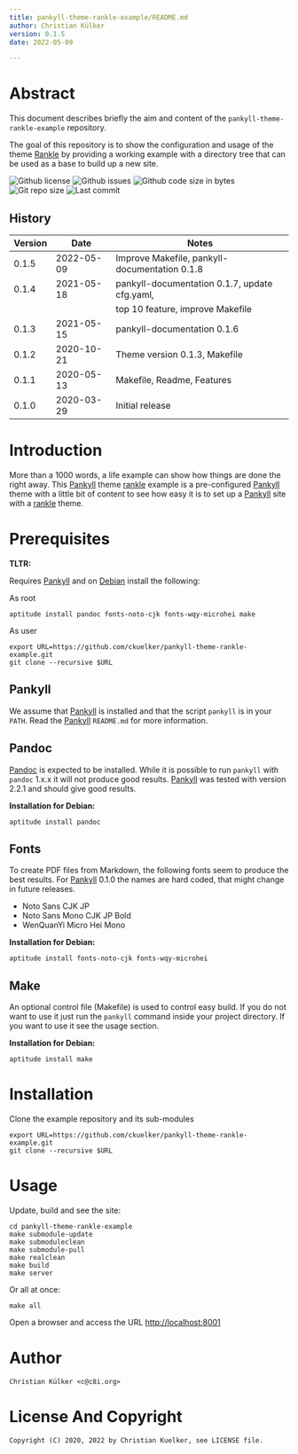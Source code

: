 ```yaml
---
title: pankyll-theme-rankle-example/README.md
author: Christian Külker
version: 0.1.5
date: 2022-05-09

---
```


# Abstract

This document describes briefly the aim and content of the
`pankyll-theme-rankle-example` repository.

The goal of this repository is to show the configuration and usage of the
theme [Rankle] by providing a working example with a directory tree that can be
used as a base to build up a new site.

![Github license](https://img.shields.io/github/license/ckuelker/pankyll-theme-rankle-example.svg)
![Github issues](https://img.shields.io/github/issues/ckuelker/pankyll-theme-rankle-example.svg?style=popout-square)
![Github code size in bytes](https://img.shields.io/github/languages/code-size/ckuelker/pankyll-theme-rankle-example.svg)
![Git repo size](https://img.shields.io/github/repo-size/ckuelker/pankyll-theme-rankle-example.svg)
![Last commit](https://img.shields.io/github/last-commit/ckuelker/pankyll-theme-rankle-example.svg)

## History

| Version | Date       | Notes                                                |
| ------- | ---------- | ---------------------------------------------------- |
| 0.1.5   | 2022-05-09 | Improve Makefile, pankyll-documentation 0.1.8        |
| 0.1.4   | 2021-05-18 | pankyll-documentation 0.1.7, update cfg.yaml,        |
|         |            | top 10 feature, improve Makefile                     |
| 0.1.3   | 2021-05-15 | pankyll-documentation 0.1.6                          |
| 0.1.2   | 2020-10-21 | Theme version 0.1.3, Makefile                        |
| 0.1.1   | 2020-05-13 | Makefile, Readme, Features                           |
| 0.1.0   | 2020-03-29 | Initial release                                      |

# Introduction

More than a 1000 words, a life example can show how things are done the right
away. This [Pankyll] theme [rankle] example is a pre-configured [Pankyll] theme
with a little bit of content to see how easy it is to set up a [Pankyll] site
with a [rankle] theme.

# Prerequisites

**TLTR:**

Requires [Pankyll] and on [Debian] install the following:

As root

```shell
aptitude install pandoc fonts-noto-cjk fonts-wqy-microhei make
```

As user

```shell
export URL=https://github.com/ckuelker/pankyll-theme-rankle-example.git
git clone --recursive $URL
```

## Pankyll

We assume that [Pankyll] is installed and that the script `pankyll` is in your
`PATH`. Read the [Pankyll] `README.md` for more information.

## Pandoc

[Pandoc] is expected to be installed. While it is possible to run `pankyll`
with `pandoc` 1.x.x it will not produce good results. [Pankyll] was tested
with version 2.2.1 and should give good results.

**Installation for Debian:**

```shell
aptitude install pandoc
```

## Fonts

To create PDF files from Markdown, the following fonts seem to produce the best
results. For [Pankyll] 0.1.0 the names are hard coded, that might change in
future releases.

* Noto Sans CJK JP
* Noto Sans Mono CJK JP Bold
* WenQuanYi Micro Hei Mono

**Installation for Debian:**

```shell
aptitude install fonts-noto-cjk fonts-wqy-microhei
```

## Make

An optional control file (Makefile) is used to control easy build. If you do
not want to use it just run the `pankyll` command inside your project
directory. If you want to use it see the usage section.

**Installation for Debian:**

```shell
aptitude install make
```

# Installation

Clone the example repository and its sub-modules

```shell
export URL=https://github.com/ckuelker/pankyll-theme-rankle-example.git
git clone --recursive $URL
```

# Usage

Update, build and see the site:

```shell
cd pankyll-theme-rankle-example
make submodule-update
make submoduleclean
make submodule-pull
make realclean
make build
make server
```

Or all at once:

```shell
make all
```

Open a browser and access the URL [http://localhost:8001](http://localhost:8001)

# Author

    Christian Külker <c@c8i.org>

# License And Copyright

    Copyright (C) 2020, 2022 by Christian Kuelker, see LICENSE file.

[Debian]: https://www.debian.org/
[Newspaper]: https://github.com/ckuelker/pankyll-theme-newspaper/
[Pandoc]: https://pandoc.org/
[Pankyll]: https://www.pankyll.org/
[Rankle]: https://github.com/ckuelker/pankyll-theme-rankle
[README.md]: https://github.com/ckuelker/pankyll
[Simplicissimus]: https://github.com/ckuelker/pankyll-theme-simplicissimus
